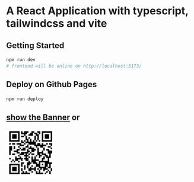 # A React Application with typescript, tailwindcss and vite

## Getting Started

```sh
npm run dev
# frontend will be online on http://localhost:5173/
```

## Deploy on Github Pages

```sh
npm run deploy
```

## <a href="https://ngtungngo.github.io/banner/" target="_blank">show the Banner</a> or 
<a href="https://ngtungngo.github.io/banner/" target="_blank">![QR](./public/images/qr.gif)</a>